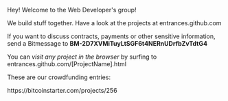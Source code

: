 <html>
<head>
<meta http-equiv="Content-Type" content="text/html; charset=utf-8">

</head>

<body>
<p>Hey! Welcome to the Web Developer's group!</p>
<p>We build stuff together. Have a look at the projects at entrances.github.com</p>
<p>If you want to discuss contracts, payments or other sensitive information, send a Bitmessage to <strong>BM-2D7XVMiTuyLtSGF6t4NERnUDrfbZvTdtG4</strong></p>
<p>You can <em>visit any project in the browser</em> by surfing to entrances.github.com/[ProjectName].html</p>
<p>These are our crowdfunding entries:</p>
https://bitcoinstarter.com/projects/256<br></body>
</html>
